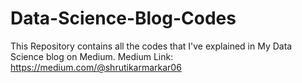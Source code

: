 # Data-Science-Blog-Codes
This Repository contains all the codes that I've explained in My Data Science blog on Medium.
Medium Link: https://medium.com/@shrutikarmarkar06
